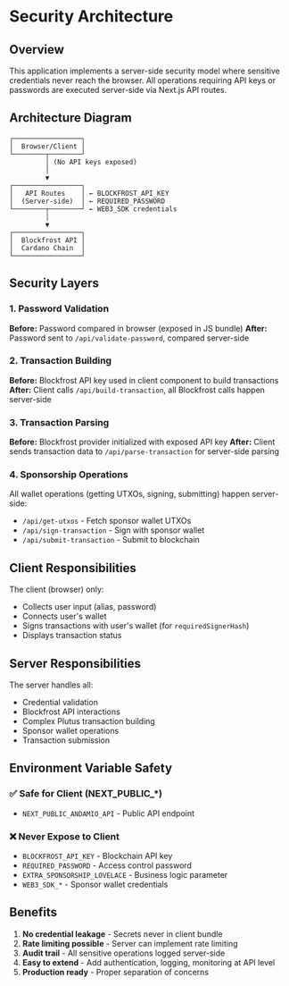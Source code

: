 # Security Architecture

## Overview

This application implements a server-side security model where sensitive credentials never reach the browser. All operations requiring API keys or passwords are executed server-side via Next.js API routes.

## Architecture Diagram

```
┌─────────────────┐
│  Browser/Client │
└────────┬────────┘
         │ (No API keys exposed)
         │
         ▼
┌─────────────────┐
│   API Routes    │ ← BLOCKFROST_API_KEY
│  (Server-side)  │ ← REQUIRED_PASSWORD
└────────┬────────┘ ← WEB3_SDK credentials
         │
         ▼
┌─────────────────┐
│  Blockfrost API │
│  Cardano Chain  │
└─────────────────┘
```

## Security Layers

### 1. Password Validation
**Before:** Password compared in browser (exposed in JS bundle)
**After:** Password sent to `/api/validate-password`, compared server-side

### 2. Transaction Building
**Before:** Blockfrost API key used in client component to build transactions
**After:** Client calls `/api/build-transaction`, all Blockfrost calls happen server-side

### 3. Transaction Parsing
**Before:** Blockfrost provider initialized with exposed API key
**After:** Client sends transaction data to `/api/parse-transaction` for server-side parsing

### 4. Sponsorship Operations
All wallet operations (getting UTXOs, signing, submitting) happen server-side:
- `/api/get-utxos` - Fetch sponsor wallet UTXOs
- `/api/sign-transaction` - Sign with sponsor wallet
- `/api/submit-transaction` - Submit to blockchain

## Client Responsibilities

The client (browser) only:
- Collects user input (alias, password)
- Connects user's wallet
- Signs transactions with user's wallet (for `requiredSignerHash`)
- Displays transaction status

## Server Responsibilities

The server handles all:
- Credential validation
- Blockfrost API interactions
- Complex Plutus transaction building
- Sponsor wallet operations
- Transaction submission

## Environment Variable Safety

### ✅ Safe for Client (NEXT_PUBLIC_*)
- `NEXT_PUBLIC_ANDAMIO_API` - Public API endpoint

### ❌ Never Expose to Client
- `BLOCKFROST_API_KEY` - Blockchain API key
- `REQUIRED_PASSWORD` - Access control password
- `EXTRA_SPONSORSHIP_LOVELACE` - Business logic parameter
- `WEB3_SDK_*` - Sponsor wallet credentials

## Benefits

1. **No credential leakage** - Secrets never in client bundle
2. **Rate limiting possible** - Server can implement rate limiting
3. **Audit trail** - All sensitive operations logged server-side
4. **Easy to extend** - Add authentication, logging, monitoring at API level
5. **Production ready** - Proper separation of concerns
